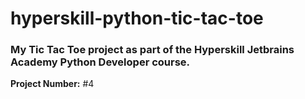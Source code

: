 # hyperskill-python-tic-tac-toe
### My Tic Tac Toe project as part of the Hyperskill Jetbrains Academy Python Developer course.

**Project Number:** #4
